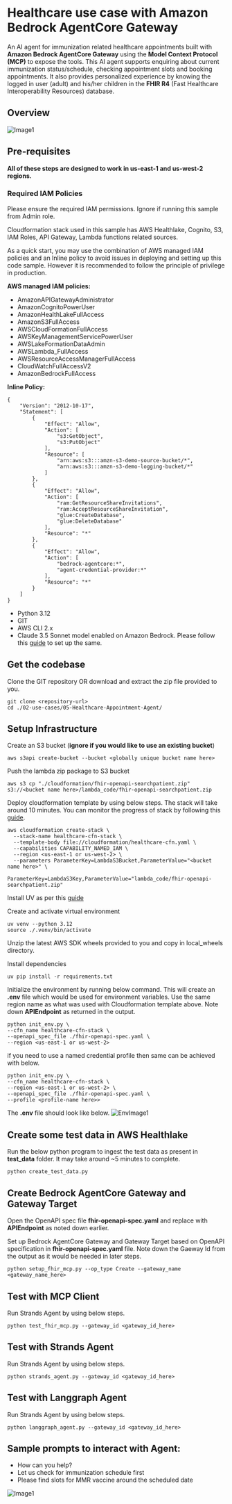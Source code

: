 # Healthcare use case with Amazon Bedrock AgentCore Gateway
An AI agent for immunization related healthcare appointments built with **Amazon Bedrock AgentCore Gateway** using the **Model Context Protocol (MCP)** to expose the tools. This AI agent supports enquiring about current immunization status/schedule, checking appointment slots and booking appointments. It also provides personalized experience by knowing the logged in user (adult) and his/her children in the **FHIR R4** (Fast Healthcare Interoperability Resources) database.

## Overview
![Image1](static/healthcare_gateway_flow.png)

## Pre-requisites
**All of these steps are designed to work in us-east-1 and us-west-2 regions.**

### Required IAM Policies
Please ensure the required IAM permissions. Ignore if running this sample from Admin role.

Cloudformation stack used in this sample has AWS Healthlake, Cognito, S3, IAM Roles, API Gateway, Lambda functions related sources.

As a quick start, you may use the combination of AWS managed IAM policies and an Inline policy to avoid issues in deploying and setting up this code sample. However it is recommended to follow the principle of privilege in production.

**AWS managed IAM policies:**
* AmazonAPIGatewayAdministrator
* AmazonCognitoPowerUser
* AmazonHealthLakeFullAccess
* AmazonS3FullAccess
* AWSCloudFormationFullAccess
* AWSKeyManagementServicePowerUser
* AWSLakeFormationDataAdmin
* AWSLambda_FullAccess
* AWSResourceAccessManagerFullAccess
* CloudWatchFullAccessV2
* AmazonBedrockFullAccess

**Inline Policy:**
```
{
	"Version": "2012-10-17",
	"Statement": [
		{
			"Effect": "Allow",
			"Action": [
				"s3:GetObject",
				"s3:PutObject"
			],
			"Resource": [
				"arn:aws:s3:::amzn-s3-demo-source-bucket/*",
				"arn:aws:s3:::amzn-s3-demo-logging-bucket/*"
			]
		},
		{
			"Effect": "Allow",
			"Action": [
				"ram:GetResourceShareInvitations",
				"ram:AcceptResourceShareInvitation",
				"glue:CreateDatabase",
				"glue:DeleteDatabase"
			],
			"Resource": "*"
		},
		{
			"Effect": "Allow",
			"Action": [
				"bedrock-agentcore:*",
				"agent-credential-provider:*"
			],
			"Resource": "*"
		}
	]
}
```

* Python 3.12
* GIT
* AWS CLI 2.x
* Claude 3.5 Sonnet model enabled on Amazon Bedrock. Please follow this [guide](https://docs.aws.amazon.com/bedrock/latest/userguide/model-access-modify.html) to set up the same.

## Get the codebase
Clone the GIT repository OR download and extract the zip file provided to you.

```
git clone <repository-url>
cd ./02-use-cases/05-Healthcare-Appointment-Agent/
```

## Setup Infrastructure
Create an S3 bucket (**ignore if you would like to use an existing bucket**)

```
aws s3api create-bucket --bucket <globally unique bucket name here>
```

Push the lambda zip package to S3 bucket
```
aws s3 cp "./cloudformation/fhir-openapi-searchpatient.zip" s3://<bucket name here>/lambda_code/fhir-openapi-searchpatient.zip
```

Deploy cloudformation template by using below steps. The stack will take around 10 minutes. You can monitor the progress of stack by following this [guide](https://docs.aws.amazon.com/AWSCloudFormation/latest/UserGuide/monitor-stack-progress.html).
```
aws cloudformation create-stack \
  --stack-name healthcare-cfn-stack \
  --template-body file://cloudformation/healthcare-cfn.yaml \
  --capabilities CAPABILITY_NAMED_IAM \
  --region <us-east-1 or us-west-2> \
  --parameters ParameterKey=LambdaS3Bucket,ParameterValue="<bucket name here>" \
               ParameterKey=LambdaS3Key,ParameterValue="lambda_code/fhir-openapi-searchpatient.zip"
```

Install UV as per this [guide](https://docs.astral.sh/uv/getting-started/installation/)

Create and activate virtual environment

```
uv venv --python 3.12
source ./.venv/bin/activate
```

Unzip the latest AWS SDK wheels provided to you and copy in local_wheels directory.

Install dependencies

```
uv pip install -r requirements.txt
```

Initialize the environment by running below command. This will create an **.env** file which would be used for environment variables. Use the same region name as what was used with Cloudformation template above. Note down **APIEndpoint** as returned in the output.

```
python init_env.py \
--cfn_name healthcare-cfn-stack \
--openapi_spec_file ./fhir-openapi-spec.yaml \
--region <us-east-1 or us-west-2>
```

if you need to use a named credential profile then same can be achieved with below.

```
python init_env.py \
--cfn_name healthcare-cfn-stack \
--region <us-east-1 or us-west-2> \
--openapi_spec_file ./fhir-openapi-spec.yaml \
--profile <profile-name here>>
```

The **.env** file should look like below.
![EnvImage1](static/env_screenshot1.png)

## Create some test data in AWS Healthlake
Run the below python program to ingest the test data as present in **test_data** folder. It may take around ~5 minutes to complete.
```
python create_test_data.py
```

## Create Bedrock AgentCore Gateway and Gateway Target
Open the OpenAPI spec file **fhir-openapi-spec.yaml** and replace **<your API endpoint here>** with **APIEndpoint** as noted down earlier.

Set up Bedrock AgentCore Gateway and Gateway Target based on OpenAPI specification in **fhir-openapi-spec.yaml** file. Note down the Gaeway Id from the output as it would be needed in later steps.

```
python setup_fhir_mcp.py --op_type Create --gateway_name <gateway_name_here>
```

## Test with MCP Client
Run Strands Agent by using below steps.

```
python test_fhir_mcp.py --gateway_id <gateway_id_here>
```

## Test with Strands Agent
Run Strands Agent by using below steps.

```
python strands_agent.py --gateway_id <gateway_id_here>
```

## Test with Langgraph Agent
Run Strands Agent by using below steps.

```
python langgraph_agent.py --gateway_id <gateway_id_here>
```

## Sample prompts to interact with Agent:
* How can you help?
* Let us check for immunization schedule first
* Please find slots for MMR vaccine around the scheduled date

![Image1](static/appointment_agent_demo.gif)
